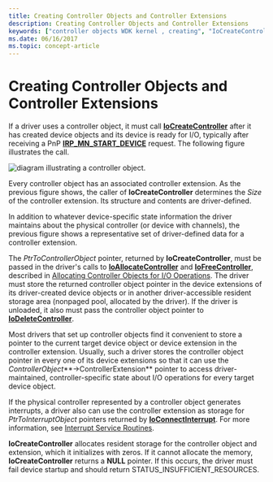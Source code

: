 ```yaml
---
title: Creating Controller Objects and Controller Extensions
description: Creating Controller Objects and Controller Extensions
keywords: ["controller objects WDK kernel , creating", "IoCreateController", "controller extensions WDK I/O", "extensions WDK controller objects", "controller objects WDK kernel , extensions"]
ms.date: 06/16/2017
ms.topic: concept-article
---
```


# Creating Controller Objects and Controller Extensions





If a driver uses a controller object, it must call [**IoCreateController**](/windows-hardware/drivers/ddi/ntddk/nf-ntddk-iocreatecontroller) after it has created device objects and its device is ready for I/O, typically after receiving a PnP [**IRP\_MN\_START\_DEVICE**](./irp-mn-start-device.md) request. The following figure illustrates the call.

![diagram illustrating a controller object.](images/3ctlrobj.png)

Every controller object has an associated controller extension. As the previous figure shows, the caller of **IoCreateController** determines the *Size* of the controller extension. Its structure and contents are driver-defined.

In addition to whatever device-specific state information the driver maintains about the physical controller (or device with channels), the previous figure shows a representative set of driver-defined data for a controller extension.

The *PtrToControllerObject* pointer, returned by **IoCreateController**, must be passed in the driver's calls to [**IoAllocateController**](/windows-hardware/drivers/ddi/ntddk/nf-ntddk-ioallocatecontroller) and [**IoFreeController**](/windows-hardware/drivers/ddi/ntddk/nf-ntddk-iofreecontroller), described in [Allocating Controller Objects for I/O Operations](allocating-controller-objects-for-i-o-operations.md). The driver must store the returned controller object pointer in the device extensions of its driver-created device objects or in another driver-accessible resident storage area (nonpaged pool, allocated by the driver). If the driver is unloaded, it also must pass the controller object pointer to [**IoDeleteController**](/windows-hardware/drivers/ddi/ntddk/nf-ntddk-iodeletecontroller).

Most drivers that set up controller objects find it convenient to store a pointer to the current target device object or device extension in the controller extension. Usually, such a driver stores the controller object pointer in every one of its device extensions so that it can use the *ControllerObject***-&gt;ControllerExtension** pointer to access driver-maintained, controller-specific state about I/O operations for every target device object.

If the physical controller represented by a controller object generates interrupts, a driver also can use the controller extension as storage for *PtrToInterruptObject* pointers returned by [**IoConnectInterrupt**](/windows-hardware/drivers/ddi/wdm/nf-wdm-ioconnectinterrupt). For more information, see [Interrupt Service Routines](introduction-to-interrupt-service-routines.md).

**IoCreateController** allocates resident storage for the controller object and extension, which it initializes with zeros. If it cannot allocate the memory, **IoCreateController** returns a **NULL** pointer. If this occurs, the driver must fail device startup and should return STATUS\_INSUFFICIENT\_RESOURCES.

 

